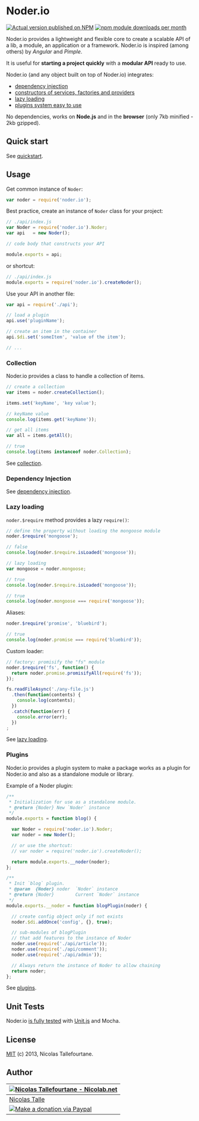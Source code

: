 # Noder.io

[![Actual version published on NPM](https://badge.fury.io/js/noder.io.png)](https://www.npmjs.org/package/noder.io)
[![npm module downloads per month](http://img.shields.io/npm/dm/noder.io.svg)](https://www.npmjs.org/package/noder.io)


Noder.io provides a lightweight and flexible core to create a scalable API of a lib, a module, an application or a framework. Noder.io is inspired (among others) by _Angular_ and _Pimple_.

It is useful for __starting a project quickly__ with a __modular API__ ready to use.

Noder.io (and any object built on top of Noder.io) integrates:

  * [dependency injection](http://noder.io/guide/dependency-injection.html)
  * [constructors of services, factories and providers](http://noder.io/guide/services.html)
  * [lazy loading](http://noder.io/guide/lazy-loading.html)
  * [plugins system easy to use](http://noder.io/guide/plugins.html)

No dependencies, works on __Node.js__ and in the __browser__ (only 7kb minified - 2kb gzipped).


## Quick start

See [quickstart](http://noder.io/guide/quickstart.html).


## Usage

Get common instance of `Noder`:

```js
var noder = require('noder.io');
```

Best practice, create an instance of `Noder` class for your project:

```js
// ./api/index.js
var Noder = require('noder.io').Noder;
var api   = new Noder();

// code body that constructs your API

module.exports = api;
```

or shortcut:

```js
// ./api/index.js
module.exports = require('noder.io').createNoder();
```

Use your API in another file:

```js
var api = require('./api');

// load a plugin
api.use('pluginName');

// create an item in the container
api.$di.set('someItem', 'value of the item');

// ...
```


### Collection

Noder.io provides a class to handle a collection of items.

```js
// create a collection
var items = noder.createCollection();

items.set('keyName', 'key value');

// keyName value
console.log(items.get('keyName'));

// get all items
var all = items.getAll();

// true
console.log(items instanceof noder.Collection);
```

See [collection](http://noder.io/guide/collection.html).


### Dependency Injection

See [dependency injection](http://noder.io/guide/dependency-injection.html).


### Lazy loading

`noder.$require` method provides a lazy `require()`:

```js
// define the property without loading the mongoose module
noder.$require('mongoose');

// false
console.log(noder.$require.isLoaded('mongoose'));

// lazy loading
var mongoose = noder.mongoose;

// true
console.log(noder.$require.isLoaded('mongoose'));

// true
console.log(noder.mongoose === require('mongoose'));
```

Aliases:

```js
noder.$require('promise', 'bluebird');

// true
console.log(noder.promise === require('bluebird'));
```

Custom loader:

```js
// factory: promisify the "fs" module
noder.$require('fs', function() {
  return noder.promise.promisifyAll(require('fs'));
});

fs.readFileAsync('./any-file.js')
  .then(function(contents) {
    console.log(contents);
  })
  .catch(function(err) {
    console.error(err);
  })
;
```

See [lazy loading](http://noder.io/guide/lazy-loading.html).


### Plugins

Noder.io provides a plugin system to make a package works as a plugin for Noder.io and also as a standalone module or library.

Example of a Noder plugin:

```js
/**
 * Initialization for use as a standalone module.
 * @return {Noder} New `Noder` instance
 */
module.exports = function blog() {

  var Noder = require('noder.io').Noder;
  var noder = new Noder();

  // or use the shortcut:
  // var noder = require('noder.io').createNoder();

  return module.exports.__noder(noder);
};

/**
 * Init `blog` plugin.
 * @param  {Noder} noder  `Noder` instance
 * @return {Noder}        Current `Noder` instance
 */
module.exports.__noder = function blogPlugin(noder) {

  // create config object only if not exists
  noder.$di.addOnce('config', {}, true);

  // sub-modules of blogPlugin
  // that add features to the instance of Noder
  noder.use(require('./api/article'));
  noder.use(require('./api/comment'));
  noder.use(require('./api/admin'));

  // Always return the instance of Noder to allow chaining
  return noder;
};
```

See [plugins](http://noder.io/guide/plugins.html).


## Unit Tests

Noder.io [is fully tested](https://github.com/noder-io/noder.io/tree/master/test/src) with [Unit.js](http://unitjs.com) and Mocha.


## License

[MIT](https://github.com/noder-io/noder.io/blob/master/LICENSE) (c) 2013, Nicolas Tallefourtane.


## Author

| [![Nicolas Tallefourtane - Nicolab.net](http://www.gravatar.com/avatar/d7dd0f4769f3aa48a3ecb308f0b457fc?s=64)](http://nicolab.net) |
|---|
| [Nicolas Talle](http://nicolab.net) |
| [![Make a donation via Paypal](https://www.paypalobjects.com/en_US/i/btn/btn_donate_SM.gif)](https://www.paypal.com/cgi-bin/webscr?cmd=_s-xclick&hosted_button_id=PGRH4ZXP36GUC) |
